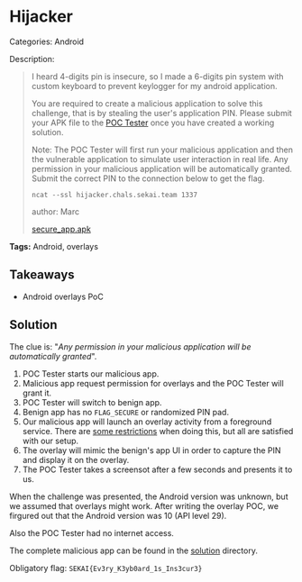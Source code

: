 # Hijacker

Categories: Android

Description:
>I heard 4-digits pin is insecure, so I made a 6-digits pin system with custom keyboard to prevent keylogger for my android application.
>
>You are required to create a malicious application to solve this challenge, that is by stealing the user's application PIN. Please submit your APK file to the [POC Tester](https://hijacker.chals.sekai.team/) once you have created a working solution.
>
>Note: The POC Tester will first run your malicious application and then the vulnerable application to simulate user interaction in real life. Any permission in your malicious application will be automatically granted. Submit the correct PIN to the connection below to get the flag.
>
>`ncat --ssl hijacker.chals.sekai.team 1337`
> 
>author: Marc
>
>[secure_app.apk](resources/secure_app.apk)

**Tags:** Android, overlays

## Takeaways

* Android overlays PoC

## Solution

The clue is: "*Any permission in your malicious application will be automatically granted*".

1. POC Tester starts our malicious app.
2. Malicious app request permission for overlays and the POC Tester will grant it.
3. POC Tester will switch to benign app.
4. Benign app has no `FLAG_SECURE` or randomized PIN pad.
5. Our malicious app will launch an overlay activity from a foreground service. There are [some restrictions](https://developer.android.com/guide/components/activities/background-starts#exceptions) when doing this, but all are satisfied with our setup.
6. The overlay will mimic the benign's app UI in order to capture the PIN and display it on the overlay.
7. The POC Tester takes a screensot after a few seconds and presents it to us.

When the challenge was presented, the Android version was unknown, but we assumed that overlays might work. After writing the overlay POC, we firgured out that the Android version was 10 (API level 29).

Also the POC Tester had no internet access.

The complete malicious app can be found in the [solution](./solution) directory.

Obligatory flag: `SEKAI{Ev3ry_K3yb0ard_1s_Ins3cur3}`
